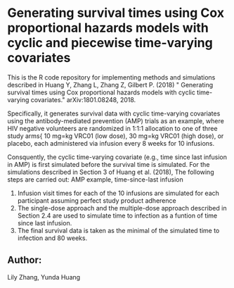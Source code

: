 # Generating survival times using Cox proportional hazards models with cyclic and piecewise time-varying covariates
This is the R code repository for implementing methods and simulations described in Huang Y, Zhang L, Zhang Z, Gilbert P. (2018) " Generating survival times using Cox proportional hazards models with cyclic time-varying covariates." arXiv:1801.08248, 2018.

Specifically, it generates survival data with cyclic time-varying covariates using the antibody-mediated prevention (AMP) trials as an example, where HIV negative volunteers are randomized in 1:1:1 allocation to one of three study arms{ 10 mg=kg VRC01 (low dose), 30 mg=kg VRC01 (high dose), or placebo, each administered via infusion every 8 weeks for 10 infusions. 

Consquently, the cyclic time-varying covariate (e.g., time since last infusion in AMP) is first simulated before the survival time is simulated. For the simulations described in Section 3 of Huang et al. (2018), The following steps are carried out: AMP example, time-since-last infusion 
1. Infusion visit times for each of the 10 infusions are simulated for each participant assuming perfect study product adherence
2. The single-dose approach and the  multiple-dose approach described in Section 2.4 are used to simulate time to infection as a funtion of time since last infusion. 
3. The final survival data is taken as the minimal of the simulated time to infection and 80 weeks. 

## Author: 
Lily Zhang, Yunda Huang
